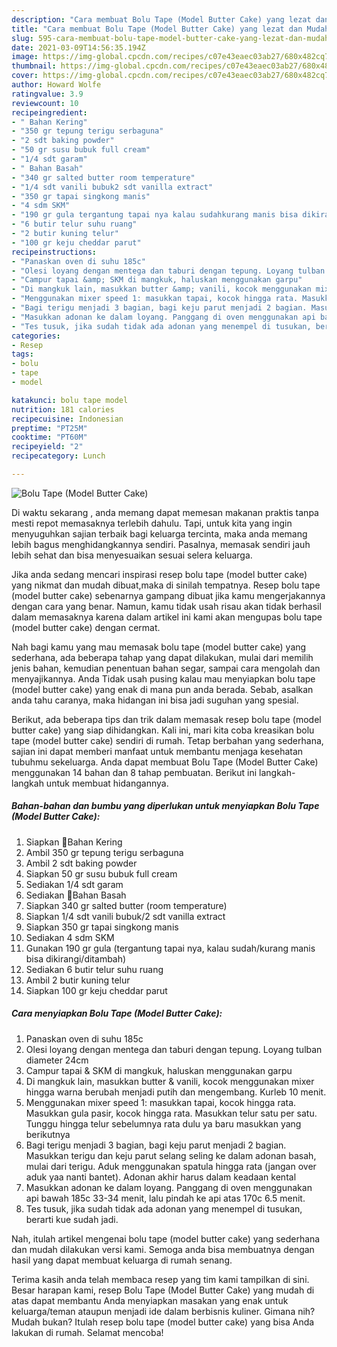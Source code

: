 ```yaml
---
description: "Cara membuat Bolu Tape (Model Butter Cake) yang lezat dan Mudah Dibuat"
title: "Cara membuat Bolu Tape (Model Butter Cake) yang lezat dan Mudah Dibuat"
slug: 595-cara-membuat-bolu-tape-model-butter-cake-yang-lezat-dan-mudah-dibuat
date: 2021-03-09T14:56:35.194Z
image: https://img-global.cpcdn.com/recipes/c07e43eaec03ab27/680x482cq70/bolu-tape-model-butter-cake-foto-resep-utama.jpg
thumbnail: https://img-global.cpcdn.com/recipes/c07e43eaec03ab27/680x482cq70/bolu-tape-model-butter-cake-foto-resep-utama.jpg
cover: https://img-global.cpcdn.com/recipes/c07e43eaec03ab27/680x482cq70/bolu-tape-model-butter-cake-foto-resep-utama.jpg
author: Howard Wolfe
ratingvalue: 3.9
reviewcount: 10
recipeingredient:
- " Bahan Kering"
- "350 gr tepung terigu serbaguna"
- "2 sdt baking powder"
- "50 gr susu bubuk full cream"
- "1/4 sdt garam"
- " Bahan Basah"
- "340 gr salted butter room temperature"
- "1/4 sdt vanili bubuk2 sdt vanilla extract"
- "350 gr tapai singkong manis"
- "4 sdm SKM"
- "190 gr gula tergantung tapai nya kalau sudahkurang manis bisa dikirangiditambah"
- "6 butir telur suhu ruang"
- "2 butir kuning telur"
- "100 gr keju cheddar parut"
recipeinstructions:
- "Panaskan oven di suhu 185c"
- "Olesi loyang dengan mentega dan taburi dengan tepung. Loyang tulban diameter 24cm"
- "Campur tapai &amp; SKM di mangkuk, haluskan menggunakan garpu"
- "Di mangkuk lain, masukkan butter &amp; vanili, kocok menggunakan mixer hingga warna berubah menjadi putih dan mengembang. Kurleb 10 menit."
- "Menggunakan mixer speed 1: masukkan tapai, kocok hingga rata. Masukkan gula pasir, kocok hingga rata. Masukkan telur satu per satu. Tunggu hingga telur sebelumnya rata dulu ya baru masukkan yang berikutnya"
- "Bagi terigu menjadi 3 bagian, bagi keju parut menjadi 2 bagian. Masukkan terigu dan keju parut selang seling ke dalam adonan basah, mulai dari terigu. Aduk menggunakan spatula hingga rata (jangan over aduk yaa nanti bantet). Adonan akhir harus dalam keadaan kental"
- "Masukkan adonan ke dalam loyang. Panggang di oven menggunakan api bawah 185c 33-34 menit, lalu pindah ke api atas 170c 6.5 menit."
- "Tes tusuk, jika sudah tidak ada adonan yang menempel di tusukan, berarti kue sudah jadi."
categories:
- Resep
tags:
- bolu
- tape
- model

katakunci: bolu tape model 
nutrition: 181 calories
recipecuisine: Indonesian
preptime: "PT25M"
cooktime: "PT60M"
recipeyield: "2"
recipecategory: Lunch

---
```



![Bolu Tape (Model Butter Cake)](https://img-global.cpcdn.com/recipes/c07e43eaec03ab27/680x482cq70/bolu-tape-model-butter-cake-foto-resep-utama.jpg)

Di waktu  sekarang , anda memang dapat memesan makanan praktis tanpa mesti repot memasaknya terlebih dahulu. Tapi, untuk kita yang ingin menyuguhkan sajian terbaik bagi keluarga tercinta, maka anda memang lebih bagus menghidangkannya sendiri. Pasalnya, memasak sendiri jauh lebih sehat dan bisa menyesuaikan sesuai selera keluarga.

Jika anda sedang mencari inspirasi resep bolu tape (model butter cake) yang nikmat dan mudah dibuat,maka di sinilah tempatnya. Resep bolu tape (model butter cake)  sebenarnya gampang dibuat jika kamu mengerjakannya dengan cara yang benar. Namun, kamu tidak usah risau akan tidak berhasil dalam memasaknya 
karena dalam artikel ini kami akan mengupas bolu tape (model butter cake) dengan cermat.  



Nah bagi kamu yang mau memasak bolu tape (model butter cake) yang sederhana, ada beberapa tahap yang dapat dilakukan, mulai dari memilih jenis bahan, kemudian penentuan bahan segar, sampai cara mengolah dan menyajikannya. Anda Tidak usah pusing kalau mau menyiapkan bolu tape (model butter cake) yang enak di mana pun anda berada. Sebab, asalkan anda  tahu caranya, maka hidangan ini bisa jadi suguhan yang spesial.

Berikut, ada beberapa tips dan trik dalam memasak resep bolu tape (model butter cake) yang siap dihidangkan. Kali ini, mari kita coba kreasikan bolu tape (model butter cake) sendiri di rumah. Tetap berbahan yang sederhana, sajian ini dapat memberi manfaat untuk membantu menjaga kesehatan tubuhmu sekeluarga. Anda dapat membuat Bolu Tape (Model Butter Cake) menggunakan 14 bahan dan 8 tahap pembuatan. Berikut ini langkah-langkah untuk membuat hidangannya.

<!--inarticleads1-->

##### Bahan-bahan dan bumbu yang diperlukan untuk menyiapkan Bolu Tape (Model Butter Cake):

1. Siapkan  🔹Bahan Kering
1. Ambil 350 gr tepung terigu serbaguna
1. Ambil 2 sdt baking powder
1. Siapkan 50 gr susu bubuk full cream
1. Sediakan 1/4 sdt garam
1. Sediakan  🔹Bahan Basah
1. Siapkan 340 gr salted butter (room temperature)
1. Siapkan 1/4 sdt vanili bubuk/2 sdt vanilla extract
1. Siapkan 350 gr tapai singkong manis
1. Sediakan 4 sdm SKM
1. Gunakan 190 gr gula (tergantung tapai nya, kalau sudah/kurang manis bisa dikirangi/ditambah)
1. Sediakan 6 butir telur suhu ruang
1. Ambil 2 butir kuning telur
1. Siapkan 100 gr keju cheddar parut




<!--inarticleads2-->

##### Cara menyiapkan Bolu Tape (Model Butter Cake):

1. Panaskan oven di suhu 185c
1. Olesi loyang dengan mentega dan taburi dengan tepung. Loyang tulban diameter 24cm
1. Campur tapai &amp; SKM di mangkuk, haluskan menggunakan garpu
1. Di mangkuk lain, masukkan butter &amp; vanili, kocok menggunakan mixer hingga warna berubah menjadi putih dan mengembang. Kurleb 10 menit.
1. Menggunakan mixer speed 1: masukkan tapai, kocok hingga rata. Masukkan gula pasir, kocok hingga rata. Masukkan telur satu per satu. Tunggu hingga telur sebelumnya rata dulu ya baru masukkan yang berikutnya
1. Bagi terigu menjadi 3 bagian, bagi keju parut menjadi 2 bagian. Masukkan terigu dan keju parut selang seling ke dalam adonan basah, mulai dari terigu. Aduk menggunakan spatula hingga rata (jangan over aduk yaa nanti bantet). Adonan akhir harus dalam keadaan kental
1. Masukkan adonan ke dalam loyang. Panggang di oven menggunakan api bawah 185c 33-34 menit, lalu pindah ke api atas 170c 6.5 menit.
1. Tes tusuk, jika sudah tidak ada adonan yang menempel di tusukan, berarti kue sudah jadi.




Nah, itulah artikel mengenai  bolu tape (model butter cake)  yang sederhana dan mudah dilakukan versi kami. Semoga anda bisa membuatnya dengan hasil yang dapat membuat keluarga di rumah senang. 

Terima kasih anda telah membaca resep yang tim kami tampilkan di sini. Besar harapan kami, resep  Bolu Tape (Model Butter Cake) yang mudah di atas dapat membantu Anda menyiapkan masakan yang enak untuk keluarga/teman ataupun menjadi ide dalam berbisnis kuliner. Gimana nih? Mudah bukan? Itulah resep bolu tape (model butter cake) yang bisa Anda lakukan di rumah. Selamat mencoba!

